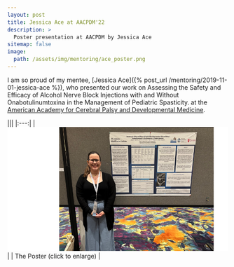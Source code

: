 ```yaml
---
layout: post
title: Jessica Ace at AACPDM'22
description: >
  Poster presentation at AACPDM by Jessica Ace
sitemap: false
image:
  path: /assets/img/mentoring/ace_poster.png
---
```


I am so proud of my mentee, [Jessica Ace]({% post_url /mentoring/2019-11-01-jessica-ace %}), who presented our work on
Assessing the Safety and Efficacy of Alcohol Nerve Block Injections with and Without Onabotulinumtoxina in the Management of Pediatric Spasticity.
at the [American Academy for Cerebral Palsy and Developmental Medicine](https://www.aacpdm.org/).


|||
|:---:|
| [![The Poster](/assets/img/mentoring/ace_poster.png)](/assets/img/mentoring/ace_poster.jpg) |
| The Poster (click to enlarge) | 
